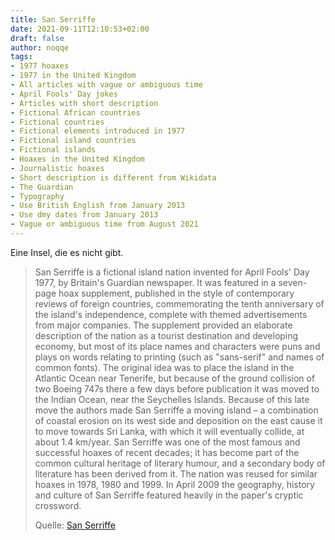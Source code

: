 ```yaml
---
title: San Serriffe
date: 2021-09-11T12:10:53+02:00
draft: false
author: noqqe
tags:
- 1977 hoaxes
- 1977 in the United Kingdom
- All articles with vague or ambiguous time
- April Fools' Day jokes
- Articles with short description
- Fictional African countries
- Fictional countries
- Fictional elements introduced in 1977
- Fictional island countries
- Fictional islands
- Hoaxes in the United Kingdom
- Journalistic hoaxes
- Short description is different from Wikidata
- The Guardian
- Typography
- Use British English from January 2013
- Use dmy dates from January 2013
- Vague or ambiguous time from August 2021
---
```


Eine Insel, die es nicht gibt.

> San Serriffe is a fictional island nation invented for April Fools' Day 1977,
> by Britain's Guardian newspaper. It was featured in a seven-page hoax
> supplement, published in the style of contemporary reviews of foreign
> countries, commemorating the tenth anniversary of the island's independence,
> complete with themed advertisements from major companies.  The supplement
> provided an elaborate description of the nation as a tourist destination and
> developing economy, but most of its place names and characters were puns and
> plays on words relating to printing (such as "sans-serif" and names of common
> fonts). The original idea was to place the island in the Atlantic Ocean near
> Tenerife, but because of the ground collision of two Boeing 747s there a few
> days before publication it was moved to the Indian Ocean, near the Seychelles
> Islands. Because of this late move the authors made San Serriffe a moving
> island – a combination of coastal erosion on its west side and deposition on
> the east cause it to move towards Sri Lanka, with which it will eventually
> collide, at about 1.4 km/year. San Serriffe was one of the most famous and
> successful hoaxes of recent decades; it has become part of the common cultural
> heritage of literary humour, and a secondary body of literature has been
> derived from it. The nation was reused for similar hoaxes in 1978, 1980 and
> 1999. In April 2009 the geography, history and culture of San Serriffe
> featured heavily in the paper's cryptic crossword.
>
> Quelle: [San Serriffe](https://en.wikipedia.org/wiki/San_Serriffe)
